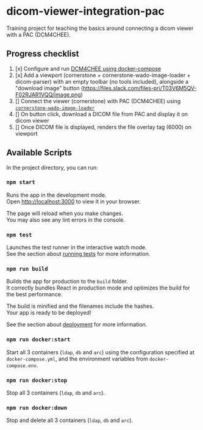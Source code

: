 # dicom-viewer-integration-pac

Training project for teaching the basics around connecting a dicom viewer with a PAC (DCM4CHEE).

## Progress checklist

1. [x] Configure and run [DCM4CHEE using docker-compose](https://github.com/dcm4che/dcm4chee-arc-light/wiki/Run-minimum-set-of-archive-services-on-a-single-host#use-docker-compose)
2. [x] Add a viewport (cornerstone + cornerstone-wado-image-loader + dicom-parser) with an empty toolbar (no tools included), alongside a "download image" button (https://files.slack.com/files-pri/T03V6M5QV-F02RJAR1VQQ/image.png)
3. [] Connect the viewer (cornerstone) with PAC (DCM4CHEE) using [`cornerstone-wado-image-loader`](https://www.npmjs.com/package/cornerstone-wado-image-loader)
4. [] On button click, download a DICOM file from PAC and display it on dicom viewer
5. [] Once DICOM file is displayed, renders the file overlay tag (6000) on viewport

## Available Scripts

In the project directory, you can run:

### `npm start`

Runs the app in the development mode.\
Open [http://localhost:3000](http://localhost:3000) to view it in your browser.

The page will reload when you make changes.\
You may also see any lint errors in the console.

### `npm test`

Launches the test runner in the interactive watch mode.\
See the section about [running tests](https://facebook.github.io/create-react-app/docs/running-tests) for more information.

### `npm run build`

Builds the app for production to the `build` folder.\
It correctly bundles React in production mode and optimizes the build for the best performance.

The build is minified and the filenames include the hashes.\
Your app is ready to be deployed!

See the section about [deployment](https://facebook.github.io/create-react-app/docs/deployment) for more information.

### `npm run docker:start`

Start all 3 containers (`ldap`, `db` and `arc`) using the configuration specified at `docker-compose.yml`, and the environment variables from `docker-compose.env`.

### `npm run docker:stop`

Stop all 3 containers (`ldap`, `db` and `arc`).

### `npm run docker:down`

Stop and delete all 3 containers (`ldap`, `db` and `arc`).
